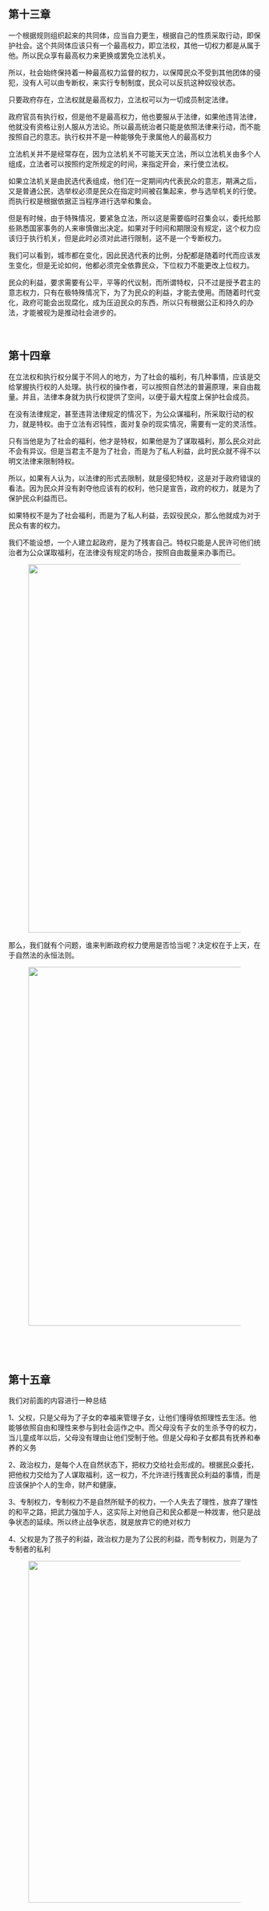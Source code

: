 <h2>第十三章</h2><p data-pid="M4i09CGk">一个根据规则组织起来的共同体，应当自力更生，根据自己的性质采取行动，即保护社会。这个共同体应该只有一个最高权力，即立法权，其他一切权力都是从属于他。所以民众享有最高权力来更换或罢免立法机关。</p><p data-pid="tK_HthO1">所以，社会始终保持着一种最高权力监督的权力，以保障民众不受到其他团体的侵犯，没有人可以由专断权，来实行专制制度，民众可以反抗这种奴役状态。</p><p data-pid="ouisvafX">只要政府存在，立法权就是最高权力，立法权可以为一切成员制定法律。</p><p data-pid="yPljozXm">政府官员有执行权，但是他不是最高权力，他也要服从于法律，如果他违背法律，他就没有资格让别人服从方法论。所以最高统治者只能是依照法律来行动，而不能按照自己的意志。执行权并不是一种能够免于隶属他人的最高权力</p><p data-pid="4Nyg3Elv">立法机关并不是经常存在，因为立法机关不可能天天立法，所以立法机关由多个人组成，立法者可以按照约定所规定的时间，来指定开会，来行使立法权。</p><p data-pid="IOWqMQ6r">如果立法机关是由民选代表组成，他们在一定期间内代表民众的意志，期满之后，又是普通公民，选举权必须是民众在指定时间被召集起来，参与选举机关的行使。而执行权是根据依据正当程序进行选举和集会。</p><p data-pid="c7R6-mp8">但是有时候，由于特殊情况，要紧急立法，所以这是需要临时召集会以，委托给那些熟悉国家事务的人来审慎做出决定。如果对于时间和期限没有规定，这个权力应该归于执行机关，但是此时必须对此进行限制，这不是一个专断权力。</p><p data-pid="zEALeAAp">我们可以看到，城市都在变化，因此民选代表的比例，分配都是随着时代而应该发生变化，但是无论如何，他都必须完全依靠民众，下位权力不能更改上位权力。</p><p data-pid="T6cxZOgu">民众的利益，要求需要有公平，平等的代议制，而所谓特权，只不过是授予君主的意志权力，只有在极特殊情况下，为了为民众的利益，才能去使用。而随着时代变化，政府可能会出现腐化，成为压迫民众的东西，所以只有根据公正和持久的办法，才能被视为是推动社会进步的。</p><p><br></p><h2>第十四章</h2><p data-pid="FAvR0nDj">在立法权和执行权分属于不同人的地方，为了社会的福利，有几种事情，应该是交给掌握执行权的人处理。执行权的操作者，可以按照自然法的普遍原理，来自由裁量。并且，法律本身就为执行权提供了空间，以便于最大程度上保护社会成员。</p><p data-pid="xiZErmyu">在没有法律规定，甚至违背法律规定的情况下，为公众谋福利，所采取行动的权力，就是特权。由于立法有迟钝性，面对复杂的现实情况，需要有一定的灵活性。</p><p data-pid="DXQC07ed">只有当他是为了社会的福利，他才是特权，如果他是为了谋取福利，那么民众对此不会有异议。但是当君主不是为了社会，而是为了私人利益，此时民众就不得不以明文法律来限制特权。</p><p data-pid="EsutrIjB">所以，如果有人认为，以法律的形式去限制，就是侵犯特权，这是对于政府错误的看法。因为民众并没有剥夺他应该有的权利，他只是宣告，政府的权力，就是为了保护民众利益而已。</p><p data-pid="aNgY70Ua">如果特权不是为了社会福利，而是为了私人利益，去奴役民众，那么他就成为对于民众有害的权力。</p><p data-pid="zXZqH4IQ">我们不能设想，一个人建立起政府，是为了残害自己。特权只能是人民许可他们统治者为公众谋取福利，在法律没有规定的场合，按照自由裁量来办事而已。</p><figure data-size="normal"><img src="https://pica.zhimg.com/v2-efc75ff5f16dbcab88a1d43ad5127a38_720w.jpg?source=d16d100b" data-caption="" data-size="normal" data-rawwidth="734" data-rawheight="494" class="origin_image zh-lightbox-thumb" width="734" data-original="https://pic1.zhimg.com/v2-efc75ff5f16dbcab88a1d43ad5127a38_720w.jpg?source=d16d100b"></figure><p data-pid="qrHT44Qn">那么，我们就有个问题，谁来判断政府权力使用是否恰当呢？决定权在于上天，在于自然法的永恒法则。</p><figure data-size="normal"><img src="https://picx.zhimg.com/v2-d2fa469d5d7abeb4e1f2b1a9620cbdaf_720w.jpg?source=d16d100b" data-caption="" data-size="normal" data-rawwidth="715" data-rawheight="514" class="origin_image zh-lightbox-thumb" width="715" data-original="https://pic1.zhimg.com/v2-d2fa469d5d7abeb4e1f2b1a9620cbdaf_720w.jpg?source=d16d100b"></figure><p><br></p><p><br></p><h2>第十五章 </h2><p data-pid="BXXLZWYK">我们对前面的内容进行一种总结</p><p data-pid="QJAnhJ-g">1、父权，只是父母为了子女的幸福来管理子女，让他们懂得依照理性去生活。他能够依照自由和理性来参与到社会运作之中。而父母没有子女的生杀予夺的权力，当儿童成年以后，父母没有理由让他们受制于他。但是父母和子女都具有抚养和奉养的义务</p><p data-pid="WEWummxV">2、政治权力，是每个人在自然状态下，把权力交给社会形成的。根据民众委托，把他权力交给为了人谋取福利，这一权力，不允许进行残害民众利益的事情，而是应该保护个人的生命，财产和健康。</p><p data-pid="Tk1vRQIv">3、专制权力，专制权力不是自然所赋予的权力，一个人失去了理性，放弃了理性的和平之路，把武力强加于人，这实际上对他自己和民众都是一种戕害，他只是战争状态的延续。所以终止战争状态，就是放弃它的绝对权力</p><p data-pid="cj5dT6V3">4、父权是为了孩子的利益，政治权力是为了公民的利益，而专制权力，则是为了专制者的私利</p><figure data-size="normal"><img src="https://picx.zhimg.com/v2-b83986a003328d9af8bd41401a0c2e99_720w.jpg?source=d16d100b" data-caption="" data-size="normal" data-rawwidth="681" data-rawheight="309" class="origin_image zh-lightbox-thumb" width="681" data-original="https://pic1.zhimg.com/v2-b83986a003328d9af8bd41401a0c2e99_720w.jpg?source=d16d100b"></figure><p></p><p></p><p></p><p></p><p></p><p></p>